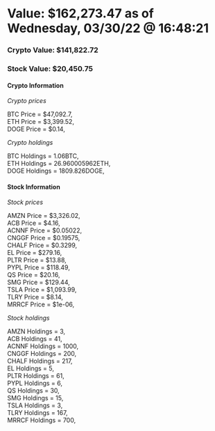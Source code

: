 # Value: $162,273.47 as of Wednesday, 03/30/22 @ 16:48:21 

### Crypto Value: $141,822.72

### Stock Value: $20,450.75

#### Crypto Information 
*Crypto prices* 

BTC Price = $47,092.7,  
ETH Price = $3,399.52,  
DOGE Price = $0.14,  


*Crypto holdings* 

BTC Holdings = 1.06BTC,  
ETH Holdings = 26.960005962ETH,  
DOGE Holdings = 1809.826DOGE,  


#### Stock Information 

*Stock prices* 

AMZN Price = $3,326.02,  
ACB Price = $4.16,  
ACNNF Price = $0.05022,  
CNGGF Price = $0.19575,  
CHALF Price = $0.3299,  
EL Price = $279.16,  
PLTR Price = $13.88,  
PYPL Price = $118.49,  
QS Price = $20.16,  
SMG Price = $129.44,  
TSLA Price = $1,093.99,  
TLRY Price = $8.14,  
MRRCF Price = $1e-06,  


*Stock holdings* 

AMZN Holdings = 3,  
ACB Holdings = 41,  
ACNNF Holdings = 1000,  
CNGGF Holdings = 200,  
CHALF Holdings = 217,  
EL Holdings = 5,  
PLTR Holdings = 61,  
PYPL Holdings = 6,  
QS Holdings = 30,  
SMG Holdings = 15,  
TSLA Holdings = 3,  
TLRY Holdings = 167,  
MRRCF Holdings = 700,  


